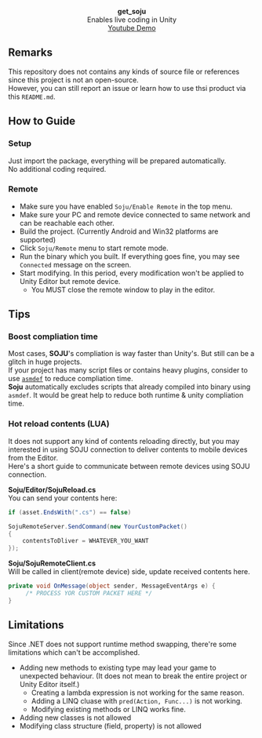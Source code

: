 <p align="center">
<b>get_soju</b><br>
Enables live coding in Unity<br>
    <a href="https://youtu.be/gFizNBs0okk">Youtube Demo</a>
</p>

Remarks
----
This repository does not contains any kinds of source file or references since this project is not an open-source.<br>
However, you can still report an issue or learn how to use thsi product via this `README.md`.

How to Guide
----
### Setup
Just import the package, everything will be prepared automatically.<br>
No additional coding required.

### Remote
* Make sure you have enabled `Soju/Enable Remote` in the top menu.
* Make sure your PC and remote device connected to same network and can be reachable each other.
* Build the project. (Currently Android and Win32 platforms are supported)
* Click `Soju/Remote` menu to start remote mode.
* Run the binary which you built. If everything goes fine, you may see `Connected` message on the screen.
* Start modifying. In this period, every modification won't be applied to Unity Editor but remote device.
  * You MUST close the remote window to play in the editor.

Tips
----
### Boost compliation time
Most cases, __SOJU__'s compliation is way faster than Unity's. But still can be a glitch in huge projects.<br>
If your project has many script files or contains heavy plugins, consider to use [`asmdef`](https://docs.unity3d.com/Manual/ScriptCompilationAssemblyDefinitionFiles.html) to reduce compliation time.<br>
__Soju__ automatically excludes scripts that already compiled into binary using `asmdef`. It would be great help to reduce both runtime & unity compliation time.


### Hot reload contents (LUA)
It does not support any kind of contents reloading directly, but you may interested in using SOJU connection to deliver contents to mobile devices from the Editor.<br>
Here's a short guide to communicate between remote devices using SOJU connection.

__Soju/Editor/SojuReload.cs__<br>
You can send your contents here:
```cs
if (asset.EndsWith(".cs") == false)
```
```cs
SojuRemoteServer.SendCommand(new YourCustomPacket()
{
	contentsToDliver = WHATEVER_YOU_WANT
});
```

__Soju/SojuRemoteClient.cs__<br>
Will be called in client(remote device) side, update received contents here.
```cs
private void OnMessage(object sender, MessageEventArgs e) {
     /* PROCESS YOR CUSTOM PACKET HERE */
}
```

Limitations
----
Since .NET does not support runtime method swapping, there're some limitations which can't be accomplished.

* Adding new methods to existing type may lead your game to unexpected behaviour. (It does not mean to break the entire project or Unity Editor itself.)
    * Creating a lambda expression is not working for the same reason.
    * Adding a LINQ cluase with `pred(Action, Func...)` is not working.
    * Modifying existing methods or LINQ works fine.
* Adding new classes is not allowed
* Modifying class structure (field, property) is not allowed
